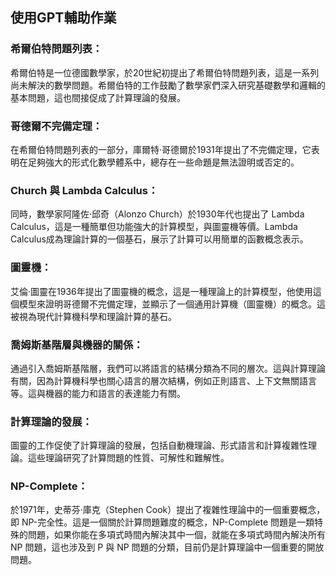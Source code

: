## 使用GPT輔助作業

### 希爾伯特問題列表：
希爾伯特是一位德國數學家，於20世紀初提出了希爾伯特問題列表，這是一系列尚未解決的數學問題。希爾伯特的工作鼓勵了數學家們深入研究基礎數學和邏輯的基本問題，這也間接促成了計算理論的發展。

### 哥德爾不完備定理：
在希爾伯特問題列表的一部分，庫爾特·哥德爾於1931年提出了不完備定理，它表明在足夠強大的形式化數學體系中，總存在一些命題是無法證明或否定的。

### Church 與 Lambda Calculus：
同時，數學家阿隆佐·邱奇（Alonzo Church）於1930年代也提出了 Lambda Calculus，這是一種簡單但功能強大的計算模型，與圖靈機等價。Lambda Calculus成為理論計算的一個基石，展示了計算可以用簡單的函數概念表示。

### 圖靈機：
艾倫·圖靈在1936年提出了圖靈機的概念，這是一種理論上的計算模型，他使用這個模型來證明哥德爾不完備定理，並顯示了一個通用計算機（圖靈機）的概念。這被視為現代計算機科學和理論計算的基石。

### 喬姆斯基階層與機器的關係：
通過引入喬姆斯基階層，我們可以將語言的結構分類為不同的層次。這與計算理論有關，因為計算機科學也關心語言的層次結構，例如正則語言、上下文無關語言等。這與機器的能力和語言的表達能力有關。

### 計算理論的發展：
圖靈的工作促使了計算理論的發展，包括自動機理論、形式語言和計算複雜性理論。這些理論研究了計算問題的性質、可解性和難解性。

### NP-Complete：
於1971年，史蒂芬·庫克（Stephen Cook）提出了複雜性理論中的一個重要概念，即 NP-完全性。這是一個關於計算問題難度的概念，NP-Complete 問題是一類特殊的問題，如果你能在多項式時間內解決其中一個，就能在多項式時間內解決所有 NP 問題，這也涉及到 P 與 NP 問題的分類，目前仍是計算理論中一個重要的開放問題。
